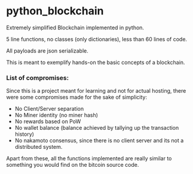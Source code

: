 # python_blockchain

Extremely simplified Blockchain implemented in python.

5 line functions, no classes (only dictionaries), less than 60 lines of code.

All payloads are json serializable.

This is meant to exemplify hands-on the basic concepts of a blockchain.


### List of compromises:
Since this is a project meant for learning and not for actual hosting, 
there were some compromises made for the sake of simplicity:

* No Client/Server separation
* No Miner identity (no miner hash)
* No rewards based on PoW
* No wallet balance (balance achieved by tallying up the transaction history)
* No nakamoto consensus, since there is no client server and its not a distributed system.


Apart from these, all the functions implemented are really similar to something you would find on the bitcoin source code.
